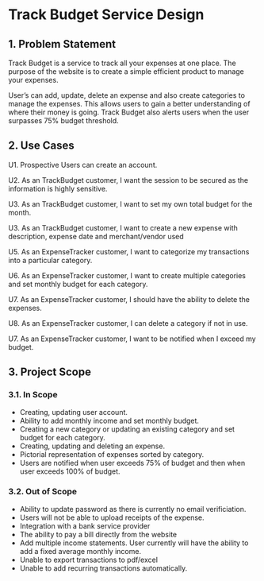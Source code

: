 # Track Budget Service Design

## 1. Problem Statement

Track Budget is a service to track all your expenses at one place. The purpose of the website is to create a simple 
efficient product to manage your expenses. 

User’s can add, update, delete an expense and also create categories to manage the expenses. 
This allows users to gain a better understanding of where their money is going. Track Budget also alerts users 
when the user surpasses 75% budget threshold.

## 2. Use Cases

U1. Prospective Users can create an account.

U2. As an TrackBudget customer, I want the session to be secured as the information is highly sensitive.

U3. As an TrackBudget customer, I want to set my own total budget for the month.

U3. As an TrackBudget customer, I want to create a new expense with description, 
expense date and merchant/vendor used

U5. As an ExpenseTracker customer, I want to categorize my transactions into a particular category.

U6. As an ExpenseTracker customer, I want to create multiple categories and 
set monthly budget for each category.

U7. As an ExpenseTracker customer, I should have the ability to delete the expenses.

U8. As an ExpenseTracker customer, I can delete a category if not in use. 

U7. As an ExpenseTracker customer, I want to be notified when I exceed my budget. 


## 3. Project Scope

### 3.1. In Scope

* Creating, updating user account.
* Ability to add monthly income and set monthly budget. 
* Creating a new category or updating an existing category and set budget for each category.
* Creating, updating and deleting an expense. 
* Pictorial representation of expenses sorted by category.
* Users are notified when user exceeds 75% of budget and then when user exceeds 100% of budget.

### 3.2. Out of Scope

* Ability to update password as there is currently no email verificiation.
* Users will not be able to upload receipts of the expense.
* Integration with a bank service provider
* The ability to pay a bill directly from the website
* Add multiple income statements. User currently will have the ability to add a fixed average monthly income.
* Unable to export transactions to pdf/excel
* Unable to add recurring transactions automatically.